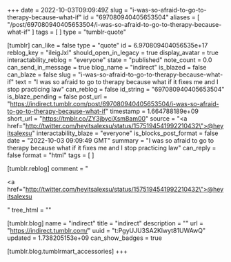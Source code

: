 +++
date = 2022-10-03T09:09:49Z
slug = "i-was-so-afraid-to-go-to-therapy-because-what-if"
id = "697080940405653504"
aliases = [ "/post/697080940405653504/i-was-so-afraid-to-go-to-therapy-because-what-if" ]
tags = [ ]
type = "tumblr-quote"

[tumblr]
can_like = false
type = "quote"
id = 6.970809404056535e+17
reblog_key = "iIeigJxI"
should_open_in_legacy = true
display_avatar = true
interactability_reblog = "everyone"
state = "published"
note_count = 0.0
can_send_in_message = true
blog_name = "indirect"
is_blazed = false
can_blaze = false
slug = "i-was-so-afraid-to-go-to-therapy-because-what-if"
text = "I was so afraid to go to therapy because what if it fixes me and I stop practicing law"
can_reblog = false
id_string = "697080940405653504"
is_blaze_pending = false
post_url = "https://indirect.tumblr.com/post/697080940405653504/i-was-so-afraid-to-go-to-therapy-because-what-if"
timestamp = 1.664788189e+09
short_url = "https://tmblr.co/ZY3jbyciXsm8am00"
source = "<a href=\"http://twitter.com/heyitsalexsu/status/1575194541992210432\">@heyitsalexsu</a>"
interactability_blaze = "everyone"
is_blocks_post_format = false
date = "2022-10-03 09:09:49 GMT"
summary = "I was so afraid to go to therapy because what if it fixes me and I stop practicing law"
can_reply = false
format = "html"
tags = [ ]

[tumblr.reblog]
comment = "<p><a href=\"http://twitter.com/heyitsalexsu/status/1575194541992210432\">@heyitsalexsu</a></p>"
tree_html = ""

[tumblr.blog]
name = "indirect"
title = "indirect"
description = ""
url = "https://indirect.tumblr.com/"
uuid = "t:PgyUJU3SA2Klwyt81UWAwQ"
updated = 1.738205153e+09
can_show_badges = true

[tumblr.blog.tumblrmart_accessories]
+++
